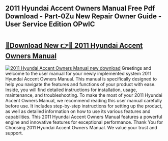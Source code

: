 ## 2011 Hyundai Accent Owners Manual Free Pdf Download - Part-0Zu New Repair Owner Guide - User Service Edition OPwIC

# <h2><a href="http://bc30361.oget.top/?id=2011+Hyundai+Accent+Owners+Manual">🔗Download New 👉🔴 2011 Hyundai Accent Owners Manual</a></h2>

[![2011 Hyundai Accent Owners Manual new download](https://i.imgur.com/5g1atiW.png)](http://bc30361.oget.top/?id=2011+Hyundai+Accent+Owners+Manual)
Greetings and welcome to the user manual for your newly implemented system 2011 Hyundai Accent Owners Manual. This manual is specifically designed to help you navigate the features and functions of your product with ease. Inside, you will find detailed instructions for installation, usage, maintenance, and troubleshooting. To make the most of your 2011 Hyundai Accent Owners Manual, we recommend reading this user manual carefully before use. It includes step-by-step instructions for setting up the product, as well as detailed information on how to use its various features and capabilities. This 2011 Hyundai Accent Owners Manual features a powerful engine and innovative features for exceptional performance. Thank You for Choosing 2011 Hyundai Accent Owners Manual. We value your trust and support.
